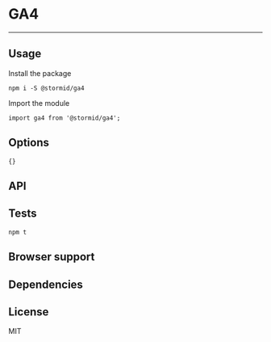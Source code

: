 
# GA4



---

## Usage
Install the package
```
npm i -S @stormid/ga4
```

Import the module
```
import ga4 from '@stormid/ga4';
```


## Options
```
{}
```


## API

## Tests
```
npm t
```

## Browser support

## Dependencies

## License
MIT